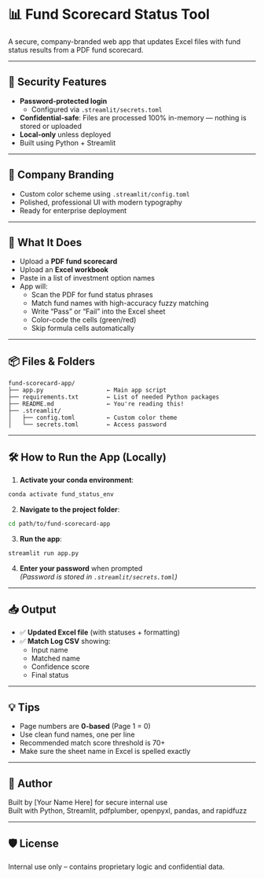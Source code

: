 # 📊 Fund Scorecard Status Tool

A secure, company-branded web app that updates Excel files with fund status results from a PDF fund scorecard.

---

## 🔐 Security Features

- **Password-protected login**
  - Configured via `.streamlit/secrets.toml`
- **Confidential-safe**: Files are processed 100% in-memory — nothing is stored or uploaded
- **Local-only** unless deployed
- Built using Python + Streamlit

---

## 🎨 Company Branding

- Custom color scheme using `.streamlit/config.toml`
 - Polished, professional UI with modern typography
- Ready for enterprise deployment

---

## 🧰 What It Does

- Upload a **PDF fund scorecard**
- Upload an **Excel workbook**
- Paste in a list of investment option names
- App will:
  - Scan the PDF for fund status phrases
  - Match fund names with high-accuracy fuzzy matching
  - Write “Pass” or “Fail” into the Excel sheet
  - Color-code the cells (green/red)
  - Skip formula cells automatically

---

## 📦 Files & Folders

```
fund-scorecard-app/
├── app.py                  ← Main app script
├── requirements.txt        ← List of needed Python packages
├── README.md               ← You're reading this!
├── .streamlit/
│   ├── config.toml         ← Custom color theme
│   └── secrets.toml        ← Access password
```

---

## 🛠 How to Run the App (Locally)

1. **Activate your conda environment**:

```bash
conda activate fund_status_env
```

2. **Navigate to the project folder**:

```bash
cd path/to/fund-scorecard-app
```

3. **Run the app**:

```bash
streamlit run app.py
```

4. **Enter your password** when prompted  
   *(Password is stored in `.streamlit/secrets.toml`)*

---

## 📥 Output

- ✅ **Updated Excel file** (with statuses + formatting)
- ✅ **Match Log CSV** showing:
  - Input name
  - Matched name
  - Confidence score
  - Final status

---

## 💡 Tips

- Page numbers are **0-based** (Page 1 = 0)
- Use clean fund names, one per line
- Recommended match score threshold is 70+
- Make sure the sheet name in Excel is spelled exactly

---

## 📌 Author

Built by [Your Name Here] for secure internal use  
Built with Python, Streamlit, pdfplumber, openpyxl, pandas, and rapidfuzz

---

## 🛡️ License

Internal use only – contains proprietary logic and confidential data.
